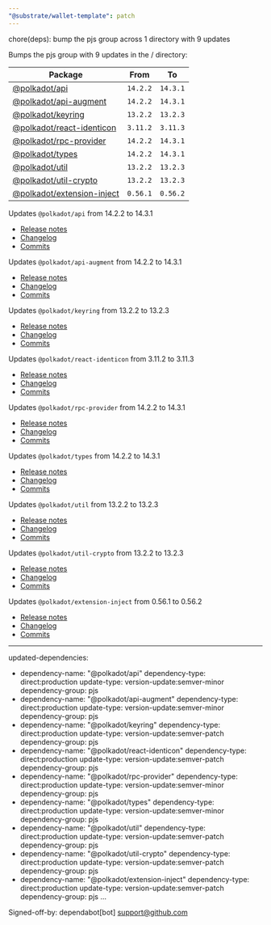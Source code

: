 ```yaml
---
"@substrate/wallet-template": patch
---
```


chore(deps): bump the pjs group across 1 directory with 9 updates

Bumps the pjs group with 9 updates in the / directory:

| Package | From | To |
| --- | --- | --- |
| [@polkadot/api](https://github.com/polkadot-js/api/tree/HEAD/packages/api) | `14.2.2` | `14.3.1` |
| [@polkadot/api-augment](https://github.com/polkadot-js/api/tree/HEAD/packages/api-augment) | `14.2.2` | `14.3.1` |
| [@polkadot/keyring](https://github.com/polkadot-js/common/tree/HEAD/packages/keyring) | `13.2.2` | `13.2.3` |
| [@polkadot/react-identicon](https://github.com/polkadot-js/ui/tree/HEAD/packages/react-identicon) | `3.11.2` | `3.11.3` |
| [@polkadot/rpc-provider](https://github.com/polkadot-js/api/tree/HEAD/packages/rpc-provider) | `14.2.2` | `14.3.1` |
| [@polkadot/types](https://github.com/polkadot-js/api/tree/HEAD/packages/types) | `14.2.2` | `14.3.1` |
| [@polkadot/util](https://github.com/polkadot-js/common/tree/HEAD/packages/util) | `13.2.2` | `13.2.3` |
| [@polkadot/util-crypto](https://github.com/polkadot-js/common/tree/HEAD/packages/util-crypto) | `13.2.2` | `13.2.3` |
| [@polkadot/extension-inject](https://github.com/polkadot-js/extension/tree/HEAD/packages/extension-inject) | `0.56.1` | `0.56.2` |



Updates `@polkadot/api` from 14.2.2 to 14.3.1
- [Release notes](https://github.com/polkadot-js/api/releases)
- [Changelog](https://github.com/polkadot-js/api/blob/master/CHANGELOG.md)
- [Commits](https://github.com/polkadot-js/api/commits/v14.3.1/packages/api)

Updates `@polkadot/api-augment` from 14.2.2 to 14.3.1
- [Release notes](https://github.com/polkadot-js/api/releases)
- [Changelog](https://github.com/polkadot-js/api/blob/master/CHANGELOG.md)
- [Commits](https://github.com/polkadot-js/api/commits/v14.3.1/packages/api-augment)

Updates `@polkadot/keyring` from 13.2.2 to 13.2.3
- [Release notes](https://github.com/polkadot-js/common/releases)
- [Changelog](https://github.com/polkadot-js/common/blob/master/CHANGELOG.md)
- [Commits](https://github.com/polkadot-js/common/commits/v13.2.3/packages/keyring)

Updates `@polkadot/react-identicon` from 3.11.2 to 3.11.3
- [Release notes](https://github.com/polkadot-js/ui/releases)
- [Changelog](https://github.com/polkadot-js/ui/blob/master/CHANGELOG.md)
- [Commits](https://github.com/polkadot-js/ui/commits/v3.11.3/packages/react-identicon)

Updates `@polkadot/rpc-provider` from 14.2.2 to 14.3.1
- [Release notes](https://github.com/polkadot-js/api/releases)
- [Changelog](https://github.com/polkadot-js/api/blob/master/CHANGELOG.md)
- [Commits](https://github.com/polkadot-js/api/commits/v14.3.1/packages/rpc-provider)

Updates `@polkadot/types` from 14.2.2 to 14.3.1
- [Release notes](https://github.com/polkadot-js/api/releases)
- [Changelog](https://github.com/polkadot-js/api/blob/master/CHANGELOG.md)
- [Commits](https://github.com/polkadot-js/api/commits/v14.3.1/packages/types)

Updates `@polkadot/util` from 13.2.2 to 13.2.3
- [Release notes](https://github.com/polkadot-js/common/releases)
- [Changelog](https://github.com/polkadot-js/common/blob/master/CHANGELOG.md)
- [Commits](https://github.com/polkadot-js/common/commits/v13.2.3/packages/util)

Updates `@polkadot/util-crypto` from 13.2.2 to 13.2.3
- [Release notes](https://github.com/polkadot-js/common/releases)
- [Changelog](https://github.com/polkadot-js/common/blob/master/CHANGELOG.md)
- [Commits](https://github.com/polkadot-js/common/commits/v13.2.3/packages/util-crypto)

Updates `@polkadot/extension-inject` from 0.56.1 to 0.56.2
- [Release notes](https://github.com/polkadot-js/extension/releases)
- [Changelog](https://github.com/polkadot-js/extension/blob/master/CHANGELOG.md)
- [Commits](https://github.com/polkadot-js/extension/commits/v0.56.2/packages/extension-inject)

---
updated-dependencies:
- dependency-name: "@polkadot/api"
  dependency-type: direct:production
  update-type: version-update:semver-minor
  dependency-group: pjs
- dependency-name: "@polkadot/api-augment"
  dependency-type: direct:production
  update-type: version-update:semver-minor
  dependency-group: pjs
- dependency-name: "@polkadot/keyring"
  dependency-type: direct:production
  update-type: version-update:semver-patch
  dependency-group: pjs
- dependency-name: "@polkadot/react-identicon"
  dependency-type: direct:production
  update-type: version-update:semver-patch
  dependency-group: pjs
- dependency-name: "@polkadot/rpc-provider"
  dependency-type: direct:production
  update-type: version-update:semver-minor
  dependency-group: pjs
- dependency-name: "@polkadot/types"
  dependency-type: direct:production
  update-type: version-update:semver-minor
  dependency-group: pjs
- dependency-name: "@polkadot/util"
  dependency-type: direct:production
  update-type: version-update:semver-patch
  dependency-group: pjs
- dependency-name: "@polkadot/util-crypto"
  dependency-type: direct:production
  update-type: version-update:semver-patch
  dependency-group: pjs
- dependency-name: "@polkadot/extension-inject"
  dependency-type: direct:production
  update-type: version-update:semver-patch
  dependency-group: pjs
...

Signed-off-by: dependabot[bot] <support@github.com>
